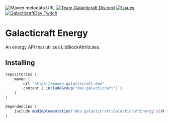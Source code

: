 ![Maven metadata URL](https://img.shields.io/maven-metadata/v?logo=Apache%20Maven&metadataUrl=https%3A%2F%2Fmaven.galacticraft.dev%2Fdev%2Fgalacticraft%2FGalacticraftEnergy%2Fmaven-metadata.xml&style=flat-square&logoColor=white)
[![Team Galacticraft Discord](https://img.shields.io/discord/775251052517523467.svg?colorB=5865F2&label=discord&style=flat-square&logo=discord&logoColor=white)](https://discord.gg/n3QqhMYyFK)
[![Issues](https://img.shields.io/github/issues/StellarHorizons/Galacticraft-Energy?style=flat-square&logo=github&logoColor=white)](https://github.com/StellarHorizons/Galacticraft-Energy/issues)
[![GalacticraftDev Twitch](https://img.shields.io/twitch/status/galacticraftdev.svg?style=flat-square&logo=twitch&logoColor=white)](https://twitch.tv/GalacticraftDev)

# Galacticraft Energy
An energy API that utilizes LibBlockAttributes.

## Installing
```groovy
repositories {
    maven {
        url "https://maven.galacticraft.dev"
        content { includeGroup("dev.galacticraft") }
    }
}

dependencies {
    include modImplementation("dev.galacticraft:GalacticraftEnergy:${VERSION}")
}
```